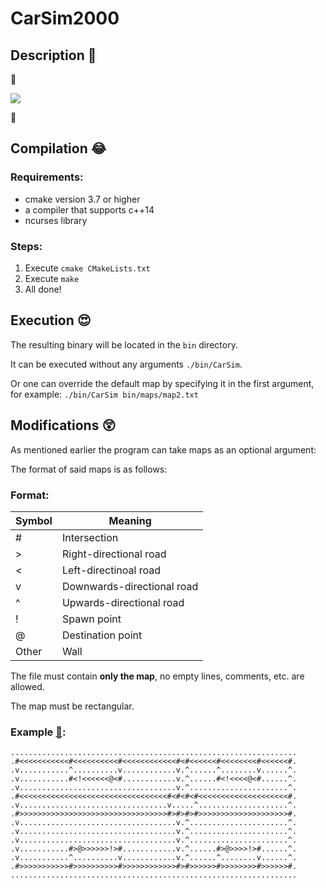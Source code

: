 # CarSim2000

## Description :triumph:

:100:

![](https://media.giphy.com/media/42C7eGLHbijtK/giphy.gif)

:100:

## Compilation :joy:
### Requirements:
* cmake version 3.7 or higher
* a compiler that supports c++14
* ncurses library

### Steps:
1. Execute `cmake CMakeLists.txt`
2. Execute `make`
3. All done!

## Execution :heart_eyes:
The resulting binary will be located in the `bin` directory.

It can be executed without any arguments `./bin/CarSim`.

Or one can override the default map by specifying it in the first argument, for example: `./bin/CarSim bin/maps/map2.txt`

## Modifications :astonished:
As mentioned earlier the program can take maps as an optional argument:

The format of said maps is as follows:

### Format:

| Symbol | Meaning                    |
|--------|----------------------------|
| #      | Intersection               |
| >      | Right-directional road     |
| <      | Left-directinoal road      |
| v      | Downwards-directional road |
| ^      | Upwards-directional road   |
| !      | Spawn point                |
| @      | Destination point          |
| Other  | Wall                       |

The file must contain **only the map**, no empty lines, comments, etc. are allowed.

The map must be rectangular.

### Example [:poop:](/maps/map2.txt):
```
................................................................
.#<<<<<<<<<<<#<<<<<<<<<<#<<<<<<<<<<<<#<#<<<<<<#<<<<<<<<#<<<<<<#.
.v...........^..........v............v.^......^........v......^.
.v...........#<!<<<<<<@<#............v.^......#<!<<<<@<#......^.
.v...................................v.^......................^.
.#<<<<<<<<<<<<<<<<<<<<<<<<<<<<<<<<<#<#<#<#<<<<<<<<<<<<<<<<<<<<#.
.v.................................v.....^....................^.
.#>>>>>>>>>>>>>>>>>>>>>>>>>>>>>>>>>#>#>#>#>>>>>>>>>>>>>>>>>>>>#.
.v...................................v.^......................^.
.v...................................v.^......................^.
.v...................................v.^......................^.
.v...........#>@>>>>>>!>#............v.^......#>@>>>>!>#......^.
.v...........^..........v............v.^......^........v......^.
.#>>>>>>>>>>>#>>>>>>>>>>#>>>>>>>>>>>>#>#>>>>>>#>>>>>>>>#>>>>>>#.
................................................................
```